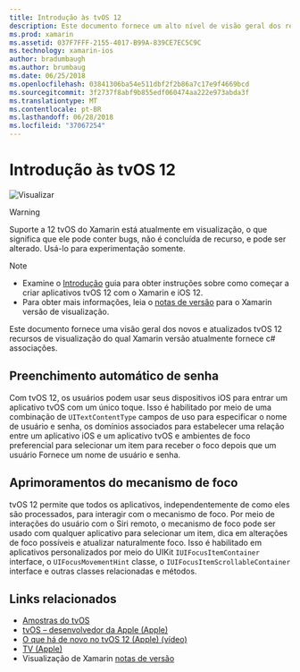 ```yaml
---
title: Introdução às tvOS 12
description: Este documento fornece um alto nível de visão geral dos recursos novos e atualizados em tvOS 12 para a versão de visualização do qual Xamarin c# associações fornece no momento.
ms.prod: xamarin
ms.assetid: 037F7FFF-2155-4017-B99A-839CE7EC5C9C
ms.technology: xamarin-ios
author: bradumbaugh
ms.author: brumbaug
ms.date: 06/25/2018
ms.openlocfilehash: 03841306ba54e511dbf2f2b86a7c17e9f4669bcd
ms.sourcegitcommit: 3f2737f8abf9b855edf060474aa222e973abda3f
ms.translationtype: MT
ms.contentlocale: pt-BR
ms.lasthandoff: 06/28/2018
ms.locfileid: "37067254"
---
```

# <a name="introduction-to-tvos-12"></a>Introdução às tvOS 12

![Visualizar](~/media/shared/preview.png)

> [!WARNING]
> Suporte a 12 tvOS do Xamarin está atualmente em visualização, o que significa que ele pode conter bugs, não é concluída de recurso, e pode ser alterado. Usá-lo para experimentação somente.

> [!NOTE]
> - Examine o [Introdução](~/ios/platform/introduction-to-ios12/get-started.md) guia para obter instruções sobre como começar a criar aplicativos tvOS 12 com o Xamarin e iOS 12.
> - Para obter mais informações, leia o [notas de versão](https://releases.xamarin.com/preview-release-xcode-10-beta/) para o Xamarin versão de visualização.

Este documento fornece uma visão geral dos novos e atualizados tvOS 12 recursos de visualização do qual Xamarin versão atualmente fornece c# associações.

## <a name="password-autofill"></a>Preenchimento automático de senha

Com tvOS 12, os usuários podem usar seus dispositivos iOS para entrar um aplicativo tvOS com um único toque. Isso é habilitado por meio de uma combinação de `UITextContentType` campos de uso para especificar o nome de usuário e senha, os domínios associados para estabelecer uma relação entre um aplicativo iOS e um aplicativo tvOS e ambientes de foco preferencial para selecionar um item para receber o foco depois que um usuário Fornece um nome de usuário e senha.

## <a name="focus-engine-enhancements"></a>Aprimoramentos do mecanismo de foco

tvOS 12 permite que todos os aplicativos, independentemente de como eles são processados, para interagir com o mecanismo de foco. Por meio de interações do usuário com o Siri remoto, o mecanismo de foco pode ser usado com qualquer aplicativo para selecionar um item, dica em alterações de foco possíveis e atualizar naturalmente foco. Isso é habilitado em aplicativos personalizados por meio do UIKit `IUIFocusItemContainer` interface, o `UIFocusMovementHint` classe, o `IUIFocusItemScrollableContainer` interface e outras classes relacionadas e métodos.

## <a name="related-links"></a>Links relacionados

- [Amostras do tvOS](https://developer.xamarin.com/samples/tvos/all/)
- [tvOS – desenvolvedor da Apple (Apple)](https://developer.apple.com/tvos/)
- [O que há de novo no tvOS 12 (Apple) (vídeo)](https://developer.apple.com/videos/play/wwdc2018/208/)
- [TV (Apple)](https://www.apple.com/tv/)
- Visualização de Xamarin [notas de versão](https://releases.xamarin.com/preview-release-xcode-10-beta/)
